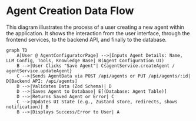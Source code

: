 # Agent Creation Data Flow

This diagram illustrates the process of a user creating a new agent within the application. It shows the interaction from the user interface, through the frontend services, to the backend API, and finally to the database.

```mermaid
graph TD
    A[User @ AgentConfiguratorPage] -->|Inputs Agent Details: Name, LLM Config, Tools, Knowledge Base| B(Agent Configuration UI)
    B -->|User Clicks "Save Agent"| C{agentService.createAgent / agentService.updateAgent}
    C -->|Sends AgentData via POST /api/agents or PUT /api/agents/:id| D[Backend API: /api/agents]
    D -->|Validates Data (Zod Schema)| D
    D -->|Saves Agent to Database| E[(Database: Agent Table)]
    D -->|Returns Saved Agent or Error| C
    C -->|Updates UI State (e.g., Zustand store, redirects, shows notification)| B
    B -->|Displays Success/Error to User| A
```
